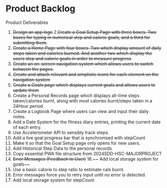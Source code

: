 # Product Backlog
Product Deliverables
1. ~~Design an app logo~~
2.~~Create a Goal Setup Page with three boxes. Two boxes for typing in numerical step and calorie goals, and a third for submitting them.~~ 
3. ~~Create a Home Page with four boxes. Two which display amount of daily steps taken and calories burned. And another two which display the users step and calorie goals in order to measure progress~~
4. ~~Create an on-screen navigation system which allows users to switch between the pages.~~
5. ~~Create and attach relevant and simplistic icons for each element on the navigation system~~
6. ~~Create a Goals page which displays current goals and allows users to update them~~
7. Create a Personal Records page which displays all-time steps taken/calories burnt, along with most calories burnt/steps taken in a 24Hour period
8. Create a Logbook Page where users can view and input their daily notes. 
9. Add a Date System for the fitness diary entries, printing the current date of each entry.
10. Use Accelerometer API to sensibly track steps.
11. Add a live goal progress bar that is synchronised with stepCount
12. Make it so that the Goal Setup page only opens for new users.
13. Add Historical Step Data to the personal records 
14. Copy essential PWA file structure from 2024SDD-HSC-MAJORPROJECT
15. ~~Error Messages (Feedback to User)~~
16.~~ Add local storage system for goals~~
17. Use a basic calorie to step ratio to estimate cals burnt.
18. Error messages force you to retry input until no error is detected. 
19. Add local storage system for stepCount

